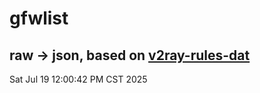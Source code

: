 # gfwlist
## raw -> json, based on [v2ray-rules-dat](https://github.com/Loyalsoldier/v2ray-rules-dat)
Sat Jul 19 12:00:42 PM CST 2025

